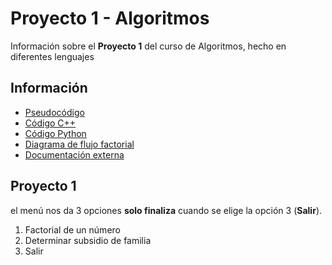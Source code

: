 # Proyecto 1 - Algoritmos

Información sobre el **Proyecto 1** del curso de Algoritmos, hecho en diferentes lenguajes

## Información
- [Pseudocódigo](pseudocodigo.txt)
- [Código C++](proyecto1.cpp)
- [Código Python](proyecto1.py)
- [Diagrama de flujo factorial](factorial_diagrama.png)
- [Documentación externa](docs/documentacion.md)

## Proyecto 1
el menú nos da 3 opciones **solo finaliza** cuando se elige la opción 3 (**Salir**).

1. Factorial de un número  
2. Determinar subsidio de familia  
3. Salir